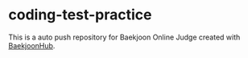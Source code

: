 # coding-test-practice
This is a auto push repository for Baekjoon Online Judge created with [BaekjoonHub](https://github.com/BaekjoonHub/BaekjoonHub).
